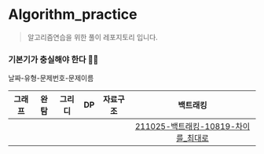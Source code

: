 # Algorithm_practice
>알고리즘연습을 위한 풀이 레포지토리 
>입니다.

### 기본기가 충실해야 한다 🏃‍♂️

날짜-유형-문제번호-문제이름

|그래프|완탐|그리디|DP|자료구조|백트래킹
|:---:|:---:|:---:|:---:|:---:|:---:|
||||||[211025-백트래킹-10819-차이를_최대로](https://github.com/BusChanny/Algorithm_practice/blob/main/BackTracking/ch_10819.java)|
